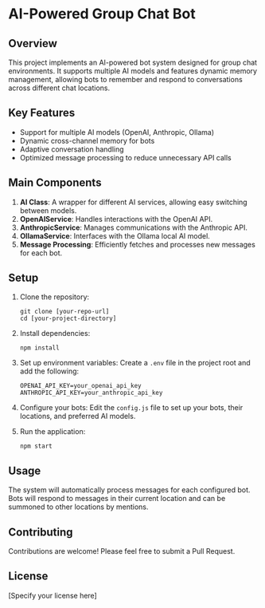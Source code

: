 # AI-Powered Group Chat Bot

## Overview

This project implements an AI-powered bot system designed for group chat environments. It supports multiple AI models and features dynamic memory management, allowing bots to remember and respond to conversations across different chat locations.

## Key Features

- Support for multiple AI models (OpenAI, Anthropic, Ollama)
- Dynamic cross-channel memory for bots
- Adaptive conversation handling
- Optimized message processing to reduce unnecessary API calls

## Main Components

1. **AI Class**: A wrapper for different AI services, allowing easy switching between models.
2. **OpenAIService**: Handles interactions with the OpenAI API.
3. **AnthropicService**: Manages communications with the Anthropic API.
4. **OllamaService**: Interfaces with the Ollama local AI model.
5. **Message Processing**: Efficiently fetches and processes new messages for each bot.

## Setup

1. Clone the repository:
   ```
   git clone [your-repo-url]
   cd [your-project-directory]
   ```

2. Install dependencies:
   ```
   npm install
   ```

3. Set up environment variables:
   Create a `.env` file in the project root and add the following:
   ```
   OPENAI_API_KEY=your_openai_api_key
   ANTHROPIC_API_KEY=your_anthropic_api_key
   ```

4. Configure your bots:
   Edit the `config.js` file to set up your bots, their locations, and preferred AI models.

5. Run the application:
   ```
   npm start
   ```

## Usage

The system will automatically process messages for each configured bot. Bots will respond to messages in their current location and can be summoned to other locations by mentions.

## Contributing

Contributions are welcome! Please feel free to submit a Pull Request.

## License

[Specify your license here]
